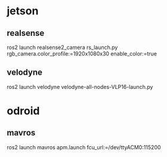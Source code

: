 # jetson
## realsense
ros2 launch realsense2_camera rs_launch.py rgb_camera.color_profile:=1920x1080x30 enable_color:=true

## velodyne
ros2 launch velodyne velodyne-all-nodes-VLP16-launch.py

# odroid
## mavros
ros2 launch mavros apm.launch fcu_url:=/dev/ttyACM0:115200 